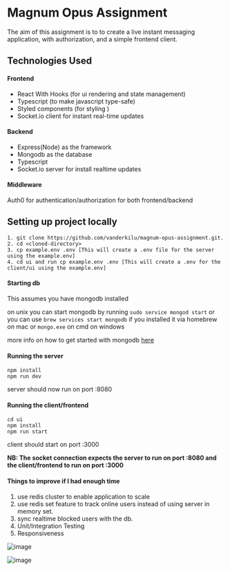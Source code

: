 # Magnum Opus Assignment

The aim of this assignment is to to create a live instant messaging application, with authorization,
and a simple frontend client.

## Technologies Used

#### Frontend

- React With Hooks (for ui rendering and state management)
- Typescript (to make javascript type-safe)
- Styled components (for styling )
- Socket.io client for instant real-time updates

#### Backend

- Express(Node) as the framework
- Mongodb as the database
- Typescript
- Socket.io server for install realtime updates

#### Middleware

Auth0 for authentication/authorization for both frontend/backend

## Setting up project locally

```
1. git clone https://github.com/vanderkilu/magnum-opus-assignment.git.
2. cd <cloned-directory>
3. cp example.env .env [This will create a .env file for the server using the example.env]
4. cd ui and run cp example.env .env [This will create a .env for the client/ui using the example.env]
```

#### Starting db

This assumes you have mongodb installed

on unix you can start mongodb by running `sudo service mongod start`
or you can use `brew services start mongodb` if you installed it via homebrew on mac
or `mongo.exe` on cmd on windows

more info on how to get started with mongodb [here](https://docs.mongodb.com/manual/installation/)

#### Running the server

```
npm install
npm run dev
```

server should now run on port :8080

#### Running the client/frontend

```
cd ui
npm install
npm run start
```

client should start on port :3000

**NB: The socket connection expects the server to run on port :8080 and the client/frontend to run on port :3000**

#### Things to improve if I had enough time

1. use redis cluster to enable application to scale
2. use redis set feature to track online users instead of using server in memory set.
3. sync realtime blocked users with the db.
4. Unit/Integration Testing
5. Responsiveness

![image](https://github.com/vanderkilu/magnum-opus-assignment/blob/master/demo/chat1.png)

![image](https://github.com/vanderkilu/magnum-opus-assignment/blob/master/demo/chat1.png)
